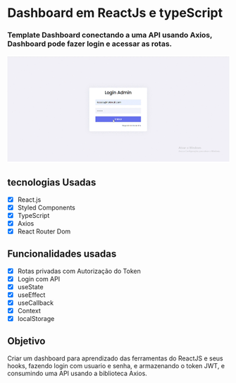 
# Dashboard em ReactJs e typeScript
### Template Dashboard conectando a uma API usando Axios, Dashboard pode fazer login e acessar as rotas.

![Template-gif](https://github.com/tiagoaraujo14/Dashboard-ReactJs/blob/master/DashboardGif.gif)

## tecnologias Usadas
 - [x] React.js
 - [x] Styled Components
 - [x] TypeScript
 - [x] Axios
 - [x] React Router Dom

## Funcionalidades usadas
 - [x] Rotas privadas com Autorização do Token
 - [x] Login com API
 - [x] useState
 - [x] useEffect
 - [x] useCallback
 - [x] Context
 - [x] localStorage

## Objetivo

<p> Criar um dashboard para aprendizado das ferramentas do ReactJS e seus hooks, fazendo login com usuario e senha, e armazenando o token JWT, e consumindo uma API usando a biblioteca Axios. </p>


 
